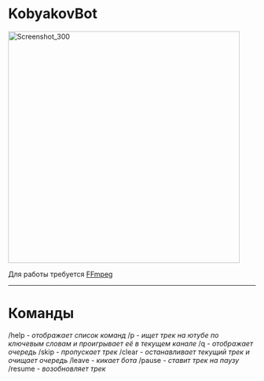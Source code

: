 # KobyakovBot

<img width="471" alt="Screenshot_300" src="https://github.com/user-attachments/assets/8614c3e9-efce-4395-8548-dc50fe1d7d99" />

Для работы требуется [FFmpeg](https://github.com/FFmpeg/FFmpeg?ysclid=m68obux2td518183924)

***
# Команды
/help - *отображает список команд*
/p <keywords> - *ищет трек на ютубе по ключевым словам и проигрывает её в текущем канале*
/q - *отображает очередь*
/skip - *пропускает трек*
/clear - *останавливает текущий трек и очищает очередь*
/leave - *кикает бота*
/pause - *ставит трек на паузу*
/resume - *возобновляет трек*
